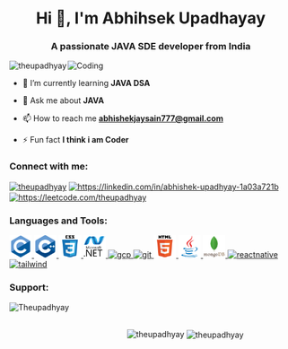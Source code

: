 <h1 align="center">Hi 👋, I'm Abhihsek Upadhayay</h1>
<h3 align="center">A passionate JAVA SDE developer from India</h3>
<img align="right" alt="Coding" width="400" src="https://media.tenor.com/-UygBh3nnfEAAAAC/coding.gif">

<p align="left"> <img src="https://komarev.com/ghpvc/?username=theupadhyay&label=Profile%20views&color=0e75b6&style=flat" alt="theupadhyay" /> </p>

- 🌱 I’m currently learning **JAVA DSA**

- 💬 Ask me about **JAVA**

- 📫 How to reach me **abhishekjaysain777@gmail.com**

- ⚡ Fun fact **I think i am Coder**

<h3 align="left">Connect with me:</h3>
<p align="left">
<a href="https://twitter.com/theupadhyay" target="blank"><img align="center" src="https://raw.githubusercontent.com/rahuldkjain/github-profile-readme-generator/master/src/images/icons/Social/twitter.svg" alt="theupadhyay" height="30" width="40" /></a>
<a href="https://linkedin.com/in/https://linkedin.com/in/abhishek-upadhyay-1a03a721b" target="blank"><img align="center" src="https://raw.githubusercontent.com/rahuldkjain/github-profile-readme-generator/master/src/images/icons/Social/linked-in-alt.svg" alt="https://linkedin.com/in/abhishek-upadhyay-1a03a721b" height="30" width="40" /></a>
<a href="https://www.leetcode.com/https://leetcode.com/theupadhyay" target="blank"><img align="center" src="https://raw.githubusercontent.com/rahuldkjain/github-profile-readme-generator/master/src/images/icons/Social/leet-code.svg" alt="https://leetcode.com/theupadhyay" height="30" width="40" /></a>
</p>

<h3 align="left">Languages and Tools:</h3>
<p align="left"> <a href="https://www.cprogramming.com/" target="_blank" rel="noreferrer"> <img src="https://raw.githubusercontent.com/devicons/devicon/master/icons/c/c-original.svg" alt="c" width="40" height="40"/> </a> <a href="https://www.w3schools.com/cpp/" target="_blank" rel="noreferrer"> <img src="https://raw.githubusercontent.com/devicons/devicon/master/icons/cplusplus/cplusplus-original.svg" alt="cplusplus" width="40" height="40"/> </a> <a href="https://www.w3schools.com/css/" target="_blank" rel="noreferrer"> <img src="https://raw.githubusercontent.com/devicons/devicon/master/icons/css3/css3-original-wordmark.svg" alt="css3" width="40" height="40"/> </a> <a href="https://dotnet.microsoft.com/" target="_blank" rel="noreferrer"> <img src="https://raw.githubusercontent.com/devicons/devicon/master/icons/dot-net/dot-net-original-wordmark.svg" alt="dotnet" width="40" height="40"/> </a> <a href="https://cloud.google.com" target="_blank" rel="noreferrer"> <img src="https://www.vectorlogo.zone/logos/google_cloud/google_cloud-icon.svg" alt="gcp" width="40" height="40"/> </a> <a href="https://git-scm.com/" target="_blank" rel="noreferrer"> <img src="https://www.vectorlogo.zone/logos/git-scm/git-scm-icon.svg" alt="git" width="40" height="40"/> </a> <a href="https://www.w3.org/html/" target="_blank" rel="noreferrer"> <img src="https://raw.githubusercontent.com/devicons/devicon/master/icons/html5/html5-original-wordmark.svg" alt="html5" width="40" height="40"/> </a> <a href="https://www.java.com" target="_blank" rel="noreferrer"> <img src="https://raw.githubusercontent.com/devicons/devicon/master/icons/java/java-original.svg" alt="java" width="40" height="40"/> </a> <a href="https://www.mongodb.com/" target="_blank" rel="noreferrer"> <img src="https://raw.githubusercontent.com/devicons/devicon/master/icons/mongodb/mongodb-original-wordmark.svg" alt="mongodb" width="40" height="40"/> </a> <a href="https://reactnative.dev/" target="_blank" rel="noreferrer"> <img src="https://reactnative.dev/img/header_logo.svg" alt="reactnative" width="40" height="40"/> </a> <a href="https://tailwindcss.com/" target="_blank" rel="noreferrer"> <img src="https://www.vectorlogo.zone/logos/tailwindcss/tailwindcss-icon.svg" alt="tailwind" width="40" height="40"/> </a> </p>

<h3 align="left">Support:</h3>
<p><a href="https://ko-fi.com/Theupadhyay"> <img align="left" src="https://cdn.ko-fi.com/cdn/kofi3.png?v=3" height="50" width="210" alt="Theupadhyay" /></a></p><br><br>

<p><img align="left" src="https://github-readme-stats.vercel.app/api/top-langs?username=theupadhyay&show_icons=true&locale=en&layout=compact" alt="theupadhyay" /></p>

<p>&nbsp;<img align="center" src="https://github-readme-stats.vercel.app/api?username=theupadhyay&show_icons=true&locale=en" alt="theupadhyay" /></p>
